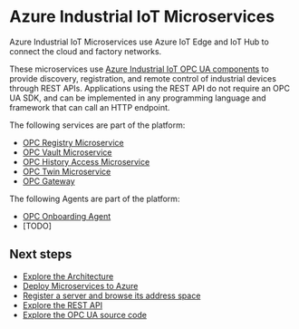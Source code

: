 # Azure Industrial IoT Microservices

Azure Industrial IoT Microservices use Azure IoT Edge and IoT Hub to connect the cloud and factory networks. 

These microservices use [Azure Industrial IoT OPC UA components](https://github.com/Azure/azure-iiot-opc-ua) to provide discovery, registration, and remote control of industrial devices through REST APIs.  Applications using the REST API do not require an OPC UA SDK, and can be implemented in any programming language and framework that can call an HTTP endpoint. 

The following services are part of the platform:

- [OPC Registry Microservice](registry.md)
- [OPC Vault Microservice](vault.md)
- [OPC History Access Microservice](history.md)
- [OPC Twin Microservice](twin.md)
- [OPC Gateway](gateway.md)

The following Agents are part of the platform:

- [OPC Onboarding Agent](onboarding.md)
- [TODO]

## Next steps

- [Explore the Architecture](../architecture.md)
- [Deploy Microservices to Azure](../howto-deploy-microservices.md)
- [Register a server and browse its address space](howto-use-cli.md) 
- [Explore the REST API](../api/readme.md)
- [Explore the OPC UA source code](https://github.com/Azure/azure-iiot-opc-ua)